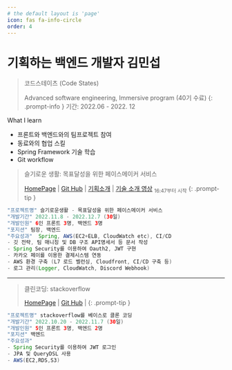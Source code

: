 ```yaml
---
# the default layout is 'page'
icon: fas fa-info-circle
order: 4
---
```

# 기획하는 백엔드 개발자 김민섭
> 코드스테이츠 (Code States)
>
> Advanced software engineering, Immersive program (40기 수료)
{: .prompt-info }
기간: 2022.06 - 2022. 12

What I learn
- 프론트와 백엔드와의 팀프로젝트 참여
- 동료와의 협업 스킬
- Spring Framework 기술 학습
- Git workflow

<!-- > 부산외국어대학교
>
> 컴퓨터공학과 졸업
{: .prompt-info }
기간: 2012.03 - 2018. 02

What I learn
- cs지식 및 자바, c언어
- 장학금 수료 및 교내 캡스톤 대회 장려상 수상
- 자료구조와 알고리즘 성적 우수 -->


> 슬기로운 생활: 목표달성을 위한 페이스메이커 서비스 
> 
> [HomePage](https://wiselife.click/) |  [Git Hub](https://github.com/codestates-seb/seb40_main_009) |  [기획소개](https://codestates.notion.site/40-Team009-f7a07fc2c5ae4d5a9e5ba4766dd42e8c) | [기술 소개 영상](https://youtu.be/I0s1v3WJ95g?t=1007) <sub>16:47부터 시작</sub>
{: .prompt-tip }

```java
"프로젝트명" 슬기로운생활 - 목표달성을 위한 페이스메이커 서비스
"개발기간" 2022.11.8 - 2022.12.7 (30일)
"개발인원" 6인 프론트 3명, 백엔드 3명
"포지션" 팀장, 백엔드
"주요성과"  Spring, AWS(EC2+ELB, CloudWatch etc), CI/CD
- 깃 전략, 팀 매니징 및 DB 구조 API명세서 등 문서 작성
- Spring Security를 이용하여 Oauth2, JWT 구현
- 카카오 페이를 이용한 결제시스템 연동
- AWS 환경 구축 (L7 로드 벨런싱, Cloudfront, CI/CD 구축 등)
- 로그 관리(Logger, CloudWatch, Discord Webhook)
```

---
> 클린코딩: stackoverflow
> 
> [HomePage](http://pre-19.s3-website.ap-northeast-2.amazonaws.com/) |  [Git Hub](https://github.com/codestates-seb/seb40_pre_019) |
{: .prompt-tip }
```java
"프로젝트명" stackoverflow를 베이스로 클론 코딩
"개발기간" 2022.10.20 - 2022.11.7 (30일)
"개발인원" 5인 프론트 3명, 백엔드 2명
"포지션" 백엔드
"주요성과" 
- Spring Security를 이용하여 JWT 로그인
- JPA 및 QueryDSL 사용
- AWS(EC2,RDS,S3)
```